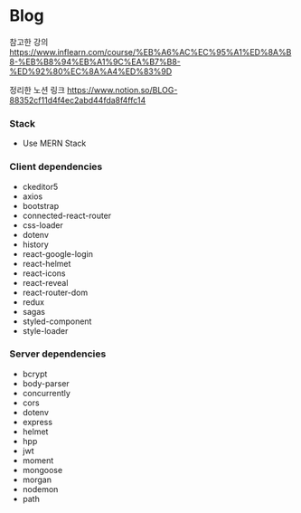 # Blog

참고한 강의 https://www.inflearn.com/course/%EB%A6%AC%EC%95%A1%ED%8A%B8-%EB%B8%94%EB%A1%9C%EA%B7%B8-%ED%92%80%EC%8A%A4%ED%83%9D

정리한 노션 링크 https://www.notion.so/BLOG-88352cf11d4f4ec2abd44fda8f4ffc14

### Stack
- Use MERN Stack

### Client dependencies
- ckeditor5
- axios
- bootstrap
- connected-react-router
- css-loader
- dotenv
- history
- react-google-login
- react-helmet
- react-icons
- react-reveal
- react-router-dom
- redux
- sagas
- styled-component
- style-loader

### Server dependencies
- bcrypt
- body-parser
- concurrently
- cors
- dotenv
- express
- helmet
- hpp
- jwt
- moment
- mongoose
- morgan
- nodemon
- path
